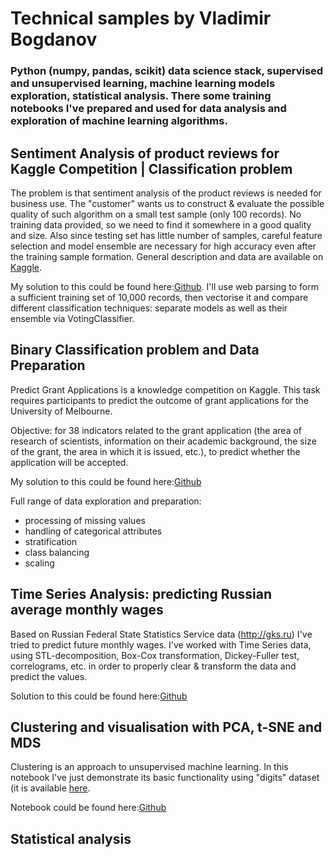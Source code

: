 # Technical samples by Vladimir Bogdanov

### Python (numpy, pandas, scikit) data science stack, supervised and unsupervised learning, machine learning models exploration, statistical analysis. There some training notebooks I've prepared and used for data analysis and exploration of machine learning algorithms. 


## Sentiment Analysis of product reviews for Kaggle Competition | Classification problem

The problem is that sentiment analysis of the product reviews is needed for business use. The "customer" wants us to construct & evaluate the possible quality of such algorithm on a small test sample (only 100 records). No training data provided, so we need to find it somewhere in a good quality and size. Also since testing set has little number of samples, careful feature selection and model ensemble are necessary for high accuracy even after the training sample formation. General description and data are available on [Kaggle](https://www.kaggle.com/c/product-reviews-sentiment-analysis/).

My solution to this could be found here:[Github](https://github.com/VBogdanov1/VBogdanov1.github.io/blob/master/Notebooks/Kaggle_Sentiment_Analysis-InClassCompetition.ipynb). I'll use web parsing to form a sufficient training set of 10,000 records, then vectorise it and compare different classification techniques: separate models as well as their ensemble via VotingClassifier. 


## Binary Classification problem and Data Preparation

Predict Grant Applications is a knowledge competition on Kaggle. This task requires participants to predict the outcome of grant applications for the University of Melbourne.

Objective: for 38 indicators related to the grant application (the area of research of scientists, information on their academic background, the size of the grant, the area in which it is issued, etc.), to predict whether the application will be accepted.

My solution to this could be found here:[Github](https://github.com/VBogdanov1/VBogdanov1.github.io/blob/master/Notebooks/LogReg_and_Preprocessing.ipynb)

Full range of data exploration and preparation: 
- processing of missing values
- handling of categorical attributes
- stratification
- class balancing
- scaling

## Time Series Analysis: predicting Russian average monthly wages 

Based on Russian Federal State Statistics Service data (http://gks.ru) I've tried to predict future monthly wages. I've worked with Time Series data, using STL-decomposition, Box-Cox transformation, Dickey-Fuller test, correlograms, etc. in order to properly clear & transform the data and predict the values. 
 
Solution to this could be found here:[Github](https://github.com/VBogdanov1/VBogdanov1.github.io/blob/master/Notebooks/Time_Series_Analysis_RussianMonthlyWages.ipynb)

## Clustering and visualisation with PCA, t-SNE and MDS

Clustering is an approach to unsupervised machine learning. In this notebook I've just demonstrate its basic functionality using "digits" dataset (it is available [here](http://archive.ics.uci.edu/ml/datasets/Optical+Recognition+of+Handwritten+Digits).

Notebook could be found here:[Github](https://github.com/VBogdanov1/VBogdanov1.github.io/blob/master/Notebooks/Clustering_and_visualisation_via_sklearn.ipynb)


## Statistical analysis

